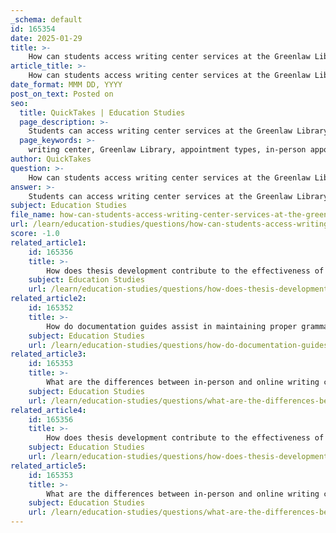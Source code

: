 ```yaml
---
_schema: default
id: 165354
date: 2025-01-29
title: >-
    How can students access writing center services at the Greenlaw Library location?
article_title: >-
    How can students access writing center services at the Greenlaw Library location?
date_format: MMM DD, YYYY
post_on_text: Posted on
seo:
  title: QuickTakes | Education Studies
  page_description: >-
    Students can access writing center services at the Greenlaw Library location through in-person and online appointments, written feedback, flexible hours, and a variety of resources to enhance their writing skills.
  page_keywords: >-
    writing center, Greenlaw Library, appointment types, in-person appointments, online appointments, written feedback, flexible hours, writing resources, writing support, student engagement, writing skills, academic support, feedback, grammar guides, events, consultations, writing tutors
author: QuickTakes
question: >-
    How can students access writing center services at the Greenlaw Library location?
answer: >-
    Students can access writing center services at the Greenlaw Library location by utilizing the following options:\n\n1. **Appointment Types**: The writing center offers various appointment types to accommodate student needs:\n   - **In-Person Appointments**: Students can visit the Greenlaw Library for face-to-face consultations with writing tutors.\n   - **Online Appointments**: For convenience, students can schedule virtual meetings to receive writing support.\n   - **Written Feedback**: Students can submit their written work for detailed feedback, which can be particularly useful for improving drafts.\n\n2. **Flexible Hours**: The writing center provides flexible hours to cater to different student schedules, making it easier for students to find a suitable time for their appointments.\n\n3. **Resources and Support**: In addition to appointments, the writing center offers various resources, including guides on grammar, genre-specific writing, and inclusive writing practices. These resources are designed to help students enhance their writing skills across different disciplines.\n\n4. **Events and Engagement**: The writing center also hosts events, such as open houses, to connect with students and provide additional support. These events often include refreshments to encourage attendance.\n\nTo schedule an appointment or learn more about the services offered, students can visit the writing center's website or contact them directly via phone or email. The Greenlaw Library location is specifically designed to serve students from various academic backgrounds, ensuring that all students have access to the support they need for their writing endeavors.
subject: Education Studies
file_name: how-can-students-access-writing-center-services-at-the-greenlaw-library-location.md
url: /learn/education-studies/questions/how-can-students-access-writing-center-services-at-the-greenlaw-library-location
score: -1.0
related_article1:
    id: 165356
    title: >-
        How does thesis development contribute to the effectiveness of a research paper?
    subject: Education Studies
    url: /learn/education-studies/questions/how-does-thesis-development-contribute-to-the-effectiveness-of-a-research-paper
related_article2:
    id: 165352
    title: >-
        How do documentation guides assist in maintaining proper grammar?
    subject: Education Studies
    url: /learn/education-studies/questions/how-do-documentation-guides-assist-in-maintaining-proper-grammar
related_article3:
    id: 165353
    title: >-
        What are the differences between in-person and online writing center appointments?
    subject: Education Studies
    url: /learn/education-studies/questions/what-are-the-differences-between-inperson-and-online-writing-center-appointments
related_article4:
    id: 165356
    title: >-
        How does thesis development contribute to the effectiveness of a research paper?
    subject: Education Studies
    url: /learn/education-studies/questions/how-does-thesis-development-contribute-to-the-effectiveness-of-a-research-paper
related_article5:
    id: 165353
    title: >-
        What are the differences between in-person and online writing center appointments?
    subject: Education Studies
    url: /learn/education-studies/questions/what-are-the-differences-between-inperson-and-online-writing-center-appointments
---
```


&nbsp;